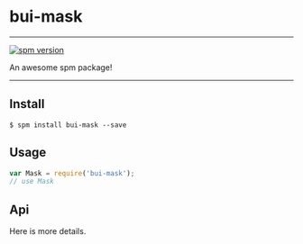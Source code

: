# bui-mask

---

[![spm version](http://spmjs.io/badge/bui-mask)](http://spmjs.io/package/bui-mask)

An awesome spm package!

---

## Install

```
$ spm install bui-mask --save
```

## Usage

```js
var Mask = require('bui-mask');
// use Mask
```

## Api

Here is more details.


